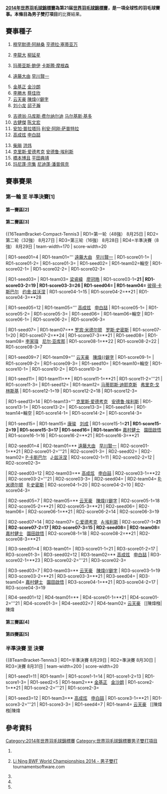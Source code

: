 **[2014年世界羽毛球錦標賽](https://zh.wikipedia.org/wiki/2014年世界羽毛球錦標賽 "wikilink")**為第21届[世界羽毛球錦標賽](https://zh.wikipedia.org/wiki/世界羽毛球錦標賽 "wikilink")，是一項全球性的羽毛球賽事。本條目為**男子雙打項目**的比賽結果。

## 賽事種子

1.  [穆罕默德·阿赫桑](../Page/穆罕默德·阿赫桑.md "wikilink")
     [亨德拉·塞蒂亚万](../Page/亨德拉·塞蒂亚万.md "wikilink")

2.  [李龍大](../Page/李龍大.md "wikilink")
     [柳延星](../Page/柳延星.md "wikilink")

3.  [玛蒂亚斯·鲍伊](../Page/玛蒂亚斯·鲍伊.md "wikilink")
     [卡斯腾·摩根森](../Page/卡斯腾·摩根森.md "wikilink")

4.  [遠藤大由](../Page/遠藤大由.md "wikilink")
     [早川賢一](../Page/早川賢一.md "wikilink")

<!-- end list -->

5.   [金基正](../Page/金基正.md "wikilink")
     [金沙朗](../Page/金沙朗.md "wikilink")
6.   [李勝木](../Page/李勝木.md "wikilink")
     [蔡佳欣](../Page/蔡佳欣.md "wikilink")
7.   [云天豪](../Page/云天豪.md "wikilink")
     [陳煒{{僻字](https://zh.wikipedia.org/wiki/陳煒𣚦 "wikilink")
8.   [刘小龙](../Page/刘小龙.md "wikilink")
     [邱子瀚](../Page/邱子瀚.md "wikilink")

<!-- end list -->

9.   [吉德翁·马库斯·费尔纳尔迪](../Page/吉德翁·马库斯·费尔纳尔迪.md "wikilink")
     [马尔基斯·基多](../Page/马尔基斯·基多.md "wikilink")
10.  [古健傑](../Page/古健傑.md "wikilink")
     [陈文宏](../Page/陈文宏.md "wikilink")
11.  [安加·普拉塔玛](../Page/安加·普拉塔玛.md "wikilink")
     [利安·阿刚·萨普特拉](../Page/利安·阿刚·萨普特拉.md "wikilink")
12.  [高成炫](../Page/高成炫.md "wikilink")
     [申白喆](../Page/申白喆.md "wikilink")

<!-- end list -->

13.  [柴飚](../Page/柴飚.md "wikilink")
     [洪炜](../Page/洪炜.md "wikilink")
14.  [克里斯·爱德考克](../Page/克里斯·爱德考克.md "wikilink")
     [安德鲁·埃利斯](../Page/安德鲁·埃利斯.md "wikilink")
15.  [橋本博且](../Page/橋本博且.md "wikilink")
     [平田典靖](../Page/平田典靖.md "wikilink")
16.  [玛尼蓬·宗集](../Page/玛尼蓬·宗集.md "wikilink")
     [尼迪蓬·潘普佩克](../Page/尼迪蓬·潘普佩克.md "wikilink")

## 賽事賽果

### 第一輪 至 半準決賽\[1\]

#### 第一賽區\[2\]

#### 第二賽區\[3\]

{{16TeamBracket-Compact-Tennis3 | RD1=第一轮（48強）
8月25日 | RD2=第二轮（32強）
8月27日 | RD3=第三轮（16強）
8月28日 | RD4=半準決賽（8強）
8月29日 | team-width=170 | score-width=20

| RD1-seed01=4 | RD1-team01=''' [遠藤大由](../Page/遠藤大由.md "wikilink")
  [早川賢一](../Page/早川賢一.md "wikilink") | RD1-score01-1= | RD1-score01-2= | RD1-score01-3= | RD1-seed02= | RD1-team02=輪空 | RD1-score02-1= | RD1-score02-2= | RD1-score02-3=

| RD1-seed03= | RD1-team03= [梁睿緯](../Page/梁睿緯.md "wikilink")
  [廖冠皓](../Page/廖冠皓.md "wikilink") | RD1-score03-1=**21 | RD1-score03-2=19 | RD1-score03-3=26 | RD1-seed04= | RD1-team04=** [彼得·卡斯巴尔](../Page/彼得·卡斯巴尔.md "wikilink")
  [约舍·兹沃涅](../Page/约舍·兹沃涅.md "wikilink") | RD1-score04-1=15 | RD1-score04-2=**21 | RD1-score04-3=**28

| RD1-seed05=12 | RD1-team05=''' [高成炫](../Page/高成炫.md "wikilink")
  [申白喆](../Page/申白喆.md "wikilink") | RD1-score05-1= | RD1-score05-2= | RD1-score05-3= | RD1-seed06= | RD1-team06=輪空 | RD1-score06-1= | RD1-score06-2= | RD1-score06-3=

| RD1-seed07= | RD1-team07=** [罗宾·米德尔顿](../Page/罗宾·米德尔顿.md "wikilink")
  [罗斯·史密斯](../Page/罗斯·史密斯.md "wikilink") | RD1-score07-1=20 | RD1-score07-2=**24 | RD1-score07-3=**21 | RD1-seed08= | RD1-team08= [李家瑋](../Page/李家瑋.md "wikilink")
  [尼尔·亚库那](../Page/尼尔·亚库那.md "wikilink") | RD1-score08-1=**22 | RD1-score08-2=22 | RD1-score08-3=7

| RD1-seed09=7 | RD1-team09=''' [云天豪](../Page/云天豪.md "wikilink")
  [陳煒{{僻字](https://zh.wikipedia.org/wiki/陳煒𣚦 "wikilink") | RD1-score09-1= | RD1-score09-2= | RD1-score09-3= | RD1-seed10= | RD1-team10=輪空 | RD1-score10-1= | RD1-score10-2= | RD1-score10-3=

| RD1-seed11= | RD1-team11=** | RD1-score11-1=**21 | RD1-score11-2='''21 | RD1-score11-3= | RD1-seed12= | RD1-team12= [马蒂耶斯·迪耶克斯](../Page/马蒂耶斯·迪耶克斯.md "wikilink")
  [弗里克·戈林斯基](../Page/弗里克·戈林斯基.md "wikilink") | RD1-score12-1=19 | RD1-score12-2=18 | RD1-score12-3=

| RD1-seed13=14 | RD1-team13=''' [克里斯·爱德考克](../Page/克里斯·爱德考克.md "wikilink")
  [安德鲁·埃利斯](../Page/安德鲁·埃利斯.md "wikilink") | RD1-score13-1= | RD1-score13-2= | RD1-score13-3= | RD1-seed14= | RD1-team14=輪空 | RD1-score14-1= | RD1-score14-2= | RD1-score14-3=

| RD1-seed15= | RD1-team15= [康骏](../Page/康骏.md "wikilink")
  [刘成](../Page/刘成_\(羽毛球运动员\).md "wikilink") | RD1-score15-1=**21 | RD1-score15-2=19 | RD1-score15-3=17 | RD1-seed16= | RD1-team16=** [嘉村健士](../Page/嘉村健士.md "wikilink")
  [園田啟悟](../Page/園田啟悟.md "wikilink") | RD1-score16-1=16 | RD1-score16-2=**21 | RD1-score16-3=**21

| RD2-seed01=4 | RD2-team01=** [遠藤大由](../Page/遠藤大由.md "wikilink")
  [早川賢一](../Page/早川賢一.md "wikilink") | RD2-score01-1=**21 | RD2-score01-2='''21 | RD2-score01-3= | RD2-seed02= | RD2-team02= [P·卡斯巴尔](../Page/彼得·卡斯巴尔.md "wikilink")
  [J·兹沃涅](../Page/约舍·兹沃涅.md "wikilink") | RD2-score02-1=11 | RD2-score02-2=12 | RD2-score02-3=

| RD2-seed03=12 | RD2-team03=** [高成炫](../Page/高成炫.md "wikilink")
  [申白喆](../Page/申白喆.md "wikilink") | RD2-score03-1=**22 | RD2-score03-2='''21 | RD2-score03-3= | RD2-seed04= | RD2-team04= [R·米德尔顿](../Page/罗宾·米德尔顿.md "wikilink")
  [R·史密斯](../Page/罗斯·史密斯.md "wikilink") | RD2-score04-1=20 | RD2-score04-2=10 | RD2-score04-3=

| RD2-seed05=7 | RD2-team05=** [云天豪](../Page/云天豪.md "wikilink")
  [陳煒{{僻字](https://zh.wikipedia.org/wiki/陳煒𣚦 "wikilink") | RD2-score05-1=18 | RD2-score05-2=**21 | RD2-score05-3=**21 | RD2-seed06= | RD2-team06= | RD2-score06-1=**21 | RD2-score06-2=14 | RD2-score06-3=19

| RD2-seed07=14 | RD2-team07= [C·爱德考克](../Page/克里斯·爱德考克.md "wikilink")
  [A·埃利斯](../Page/安德鲁·埃利斯.md "wikilink") | RD2-score07-1=**21 | RD2-score07-2=17 | RD2-score07-3=15 | RD2-seed08= | RD2-team08=** [嘉村健士](../Page/嘉村健士.md "wikilink")
  [園田啟悟](../Page/園田啟悟.md "wikilink") | RD2-score08-1=18 | RD2-score08-2=**21 | RD2-score08-3=**21

| RD3-seed01=4 | RD3-team01= | RD3-score01-1=21 | RD3-score01-2=17 | RD3-score01-3= | RD3-seed02=12 | RD3-team02=** [高成炫](../Page/高成炫.md "wikilink")
  [申白喆](../Page/申白喆.md "wikilink") | RD3-score02-1=**23 | RD3-score02-2='''21 | RD3-score02-3=

| RD3-seed03=7 | RD3-team03=** [云天豪](../Page/云天豪.md "wikilink")
  [陳煒{{僻字](https://zh.wikipedia.org/wiki/陳煒𣚦 "wikilink") | RD3-score03-1=19 | RD3-score03-2=**21 | RD3-score03-3=**21 | RD3-seed04= | RD3-team04= [嘉村健士](../Page/嘉村健士.md "wikilink")
  [園田啟悟](../Page/園田啟悟.md "wikilink") | RD3-score04-1=**21 | RD3-score04-2=17 | RD3-score04-3=19

| RD4-seed01=12 | RD4-team01=** | RD4-score01-1=**21 | RD4-score01-2='''21 | RD4-score01-3= | RD4-seed02=7 | RD4-team02= [云天豪](../Page/云天豪.md "wikilink")
  \[\[陳煒𣚦|陳煒

#### 第三賽區\[4\]

#### 第四賽區\[5\]

### 半準決賽 至 決賽

{{8TeamBracket-Tennis3 | RD1=半準決賽
8月29日 | RD2=準決賽
8月30日 | RD3=決賽
8月31日 | team-width=200 | score-width=20

| RD1-seed1=11 | RD1-team1= | RD1-score1-1=14 | RD1-score1-2=13 | RD1-score1-3= | RD1-seed2=5 | RD1-team2=** [金基正](../Page/金基正.md "wikilink")
  [金沙朗](../Page/金沙朗.md "wikilink") | RD1-score2-1=**21 | RD1-score2-2='''21 | RD1-score2-3=

| RD1-seed3=12 | RD1-team3=** [高成炫](../Page/高成炫.md "wikilink")
  [申白喆](../Page/申白喆.md "wikilink") | RD1-score3-1=**21 | RD1-score3-2='''21 | RD1-score3-3= | RD1-seed4=7 | RD1-team4= [云天豪](../Page/云天豪.md "wikilink")
  \[\[陳煒𣚦|陳煒

## 參考資料

[Category:2014年世界羽毛球錦標賽](https://zh.wikipedia.org/wiki/Category:2014年世界羽毛球錦標賽 "wikilink") [Category:世界羽毛球錦標賽男子雙打項目](https://zh.wikipedia.org/wiki/Category:世界羽毛球錦標賽男子雙打項目 "wikilink")

1.

2.  [Li Ning BWF World Championships 2014 - 男子雙打](http://bwf.tournamentsoftware.com/sport/draw.aspx?id=09C98312-A11A-4F8B-9CF9-0926A1777ADA&draw=3) tournamentsoftware.com

3.
4.
5.